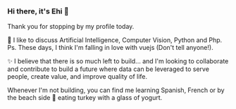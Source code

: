 ### Hi there, it's Ehi 👋
Thank you for stopping by my profile today.

💬 I like to discuss Artificial Intelligence, Computer Vision, Python and Php.
Ps. These days, I think I'm falling in love with vuejs (Don't tell anyone!).  

✨ I believe that there is so much left to build... and I'm looking to collaborate and contribute to build a future where data can be leveraged to serve people, create value, and improve quality of life.

Whenever I'm not building, you can find me learning Spanish, French or by the beach side 🌱 eating turkey with a glass of yogurt.

<!--
**ehiaig/ehiaig** is a ✨ _special_ ✨ repository because its `README.md` (this file) appears on your GitHub profile.

Here are some ideas to get you started:

- 🔭 I’m currently working on ...
- 🌱 I’m currently learning ...
- 👯 I’m looking to collaborate on ...
- 🤔 I’m looking for help with ...
- 💬 Ask me about ...
- 📫 How to reach me: ...
- 😄 Pronouns: ...
- ⚡ Fun fact: ...
-->
